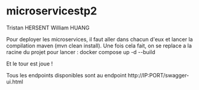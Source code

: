 # microservicestp2

Tristan HERSENT
William HUANG

Pour deployer les microservices, il faut aller dans chacun d'eux et lancer la compilation maven (mvn clean install).
Une fois cela fait, on se replace a la racine du projet pour lancer :
docker compose up -d --build

Et le tour est joue !

Tous les endpoints disponibles sont au endpoint http://IP:PORT/swagger-ui.html
